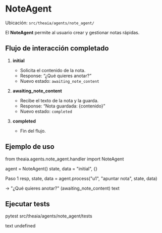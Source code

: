 # NoteAgent

Ubicación: `src/theaia/agents/note_agent/`

El **NoteAgent** permite al usuario crear y gestionar notas rápidas.

## Flujo de interacción completado

1. **initial**  
   - Solicita el contenido de la nota.  
   - Response: “¿Qué quieres anotar?”  
   - Nuevo estado: `awaiting_note_content`

2. **awaiting_note_content**  
   - Recibe el texto de la nota y la guarda.  
   - Response: “Nota guardada: {contenido}”  
   - Nuevo estado: `completed`

3. **completed**  
   - Fin del flujo.

## Ejemplo de uso

from theaia.agents.note_agent.handler import NoteAgent

agent = NoteAgent()
state, data = "initial", {}

Paso 1
resp, state, data = agent.process("u1", "apuntar nota", state, data)

-> "¿Qué quieres anotar?" (awaiting_note_content)
text

## Ejecutar tests

pytest src/theaia/agents/note_agent/tests

text
undefined